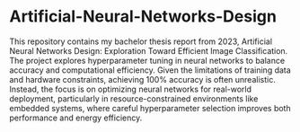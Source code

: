 # Artificial-Neural-Networks-Design
This repository contains my bachelor thesis report from 2023, Artificial Neural Networks Design: Exploration Toward Efficient Image Classification. The project explores hyperparameter tuning in neural networks to balance accuracy and computational efficiency. Given the limitations of training data and hardware constraints, achieving 100% accuracy is often unrealistic. Instead, the focus is on optimizing neural networks for real-world deployment, particularly in resource-constrained environments like embedded systems, where careful hyperparameter selection improves both performance and energy efficiency.
